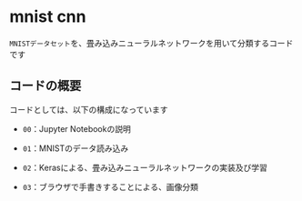 mnist cnn
=========

`MNISTデータセット`を、畳み込みニューラルネットワークを用いて分類するコードです



## コードの概要

コードとしては、以下の構成になっています

* `00`：Jupyter Notebookの説明

* `01`：MNISTのデータ読み込み

* `02`：Kerasによる、畳み込みニューラルネットワークの実装及び学習

* `03`：ブラウザで手書きすることによる、画像分類
